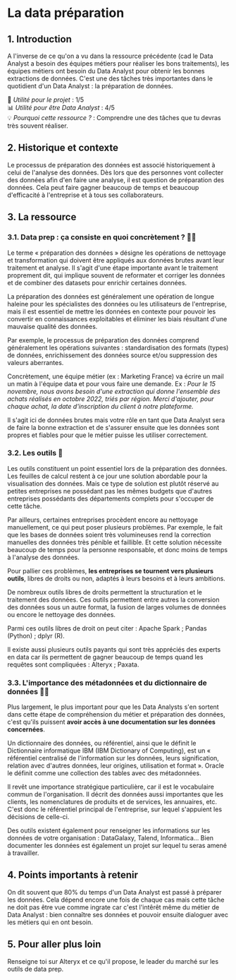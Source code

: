 # La data préparation

## 1. Introduction
A l'inverse de ce qu'on a vu dans la ressource précédente (cad le Data Analyst a besoin des équipes métiers pour réaliser les bons traitements), les équipes métiers ont besoin du Data Analyst pour obtenir les bonnes extractions de données. C'est une des tâches très importantes dans le quotidient d'un Data Analyst : la préparation de données.

📌 *Utilité pour le projet* : 1/5<br/>
📊 *Utilité pour être Data Analyst* : 4/5<br/>
💡 *Pourquoi cette ressource ?* : Comprendre une des tâches que tu devras très souvent réaliser.

## 2. Historique et contexte
Le processus de préparation des données est associé historiquement à celui de l'analyse des données. Dès lors que des personnes vont collecter des données afin d'en faire une analyse, il est question de préparation des données. Cela peut faire gagner beaucoup de temps et beaucoup d'efficacité à l'entreprise et à tous ses collaborateurs.

## 3. La ressource

### 3.1. Data prep : ça consiste en quoi concrètement ? 🤹‍♀️

Le terme « préparation des données » désigne les opérations de nettoyage et transformation qui doivent être appliqués aux données brutes avant leur traitement et analyse. Il s'agit d'une étape importante avant le traitement proprement dit, qui implique souvent de reformater et corriger les données et de combiner des datasets pour enrichir certaines données.

La préparation des données est généralement une opération de longue haleine pour les spécialistes des données ou les utilisateurs de l'entreprise, mais il est essentiel de mettre les données en contexte pour pouvoir les convertir en connaissances exploitables et éliminer les biais résultant d'une mauvaise qualité des données.

Par exemple, le processus de préparation des données comprend généralement les opérations suivantes : standardisation des formats (types) de données, enrichissement des données source et/ou suppression des valeurs aberrantes.

Concrètement, une équipe métier (ex : Marketing France) va écrire un mail un matin à l'équipe data et pour vous faire une demande. Ex : *Pour le 15 novembre, nous avons besoin d'une extraction qui donne l'ensemble des achats réalisés en octobre 2022, triés par région. Merci d'ajouter, pour chaque achat, la date d'inscription du client à notre plateforme.*

Il s'agit ici de données brutes mais votre rôle en tant que Data Analyst sera de faire la bonne extraction et de s'assurer ensuite que les données sont propres et fiables pour que le métier puisse les utiliser correctement.

### 3.2. Les outils 🎻

Les outils constituent un point essentiel lors de la préparation des données. Les feuilles de calcul restent à ce jour une solution abordable pour la visualisation des données. Mais ce type de solution est plutôt réservé au petites entreprises ne possédant pas les mêmes budgets que d'autres entreprises possédants des départements complets pour s'occuper de cette tâche.

Par ailleurs, certaines entreprises procèdent encore au nettoyage manuellement, ce qui peut poser plusieurs problèmes. Par exemple, le fait que les bases de données soient très volumineuses rend la correction manuelles des données très pénible et faillible. Et cette solution nécessite beaucoup de temps pour la personne responsable, et donc moins de temps à l'analyse des données.

Pour pallier ces problèmes, **les entreprises se tournent vers plusieurs outils**, libres de droits ou non, adaptés à leurs besoins et à leurs ambitions.

De nombreux outils libres de droits permettent la structuration et le traitement des données. Ces outils permettent entre autres la conversion des données sous un autre format, la fusion de larges volumes de données ou encore le nettoyage des données.

Parmi ces outils libres de droit on peut citer :
Apache Spark ;
Pandas (Python) ;
dplyr (R).

Il existe aussi plusieurs outils payants qui sont très appréciés des experts en data car ils permettent de gagner beaucoup de temps quand les requêtes sont compliquées :
Alteryx ;
Paxata.


### 3.3. L'importance des métadonnées et du dictionnaire de données 🧗‍♂️

Plus largement, le plus important pour que les Data Analysts s'en sortent dans cette étape de compréhension du métier et préparation des données, c'est qu'ils puissent **avoir accès à une documentation sur les données concernées**.

Un dictionnaire des données, ou référentiel, ainsi que le définit le Dictionnaire informatique IBM (IBM Dictionary of Computing), est un « référentiel centralisé de l'information sur les données, leurs signification, relation avec d'autres données, leur origines, utilisation et format ». Oracle le définit comme une collection des tables avec des métadonnées. 

Il revêt une importance stratégique particulière, car il est le vocabulaire commun de l'organisation. Il décrit des données aussi importantes que les clients, les nomenclatures de produits et de services, les annuaires, etc. C'est donc le référentiel principal de l'entreprise, sur lequel s'appuient les décisions de celle-ci.

Des outils existent également pour renseigner les informations sur les données de votre organisation : DataGalaxy, Talend, Informatica... Bien documenter les données est également un projet sur lequel tu seras amené à travailler.


## 4. Points importants à retenir

On dit souvent que 80% du temps d'un Data Analyst est passé à préparer les données. Cela dépend encore une fois de chaque cas mais cette tâche ne doit pas être vue comme ingrate car c'est l'intêrêt même du métier de Data Analyst : bien connaître ses données et pouvoir ensuite dialoguer avec les métiers qui en ont besoin. 

## 5. Pour aller plus loin

Renseigne toi sur Alteryx et ce qu'il propose, le leader du marché sur les outils de data prep.


